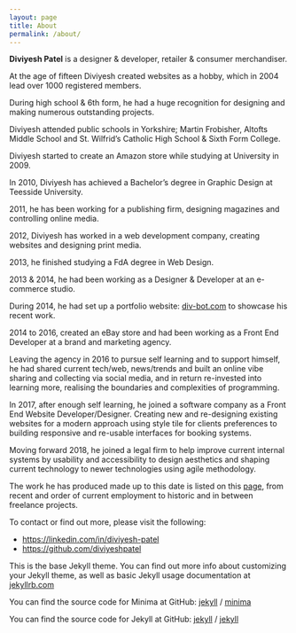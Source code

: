 ```yaml
---
layout: page
title: About
permalink: /about/
---
```


<p><strong>Diviyesh Patel</strong>&nbsp;is a designer &amp; developer, retailer &amp; consumer merchandiser.</p>
<p>At the age of fifteen Diviyesh created websites as a hobby, which in 2004 lead over 1000 registered members.</p>
<p>During high school &amp; 6th form, he had a huge recognition for designing and making numerous outstanding projects.</p>
<p>Diviyesh attended public schools in Yorkshire; Martin Frobisher, Altofts Middle School and St. Wilfrid’s Catholic High School &amp; Sixth Form College.</p>
<p>Diviyesh started to create an Amazon store while studying at University in 2009.</p>
<p>In 2010, Diviyesh has achieved a Bachelor’s degree in Graphic Design at Teesside University.</p>
<p>2011, he has been working for a publishing firm, designing magazines and controlling online media.</p>
<p>2012, Diviyesh has worked in a web development company, creating websites and designing print media.</p>
<p>2013, he finished studying a FdA degree in Web Design.</p>
<p>2013 &amp; 2014, he had been working as a Designer &amp; Developer at an&nbsp;e-commerce studio.</p>
<p>During 2014, he had set up a portfolio website: <a title="www.div-bot.com" href="https://div-bot.com">div-bot.com</a> to showcase his recent work.</p>
<p>2014 to 2016, created an eBay store and had been working as a Front End Developer at a brand and marketing agency.</p>
<p>Leaving the agency in 2016 to pursue self learning and to support himself, he had shared current tech/web, news/trends and built an online vibe sharing and collecting via social media, and in return re-invested into learning more, realising the boundaries and complexities of programming.</p>
<p>In 2017, after enough self learning, he joined a software company as a Front End Website Developer/Designer. Creating new and re-designing existing websites for a modern approach using style tile for clients preferences to building responsive and re-usable interfaces for booking systems.</p>
<p>Moving forward 2018, he joined a legal firm to help improve current internal systems by usability and accessibility to design aesthetics and shaping current technology to newer technologies using agile methodology.</p>
<p>The work he has produced made up to this date is listed on this <a title="List of websites" href="/list-of-websites">page</a>, from recent and order of current employment to historic and in between freelance projects.</p>
<p>To contact or find out more, please visit the following:</p>
<ul>
<li><a title="LinkedIn Profile" href="http://linkedin.com/in/diviyesh-patel">https://linkedin.com/in/diviyesh-patel</a></li>
<li><a title="GitHub Profile" href="https://github.com/diviyeshpatel">https://github.com/diviyeshpatel</a></li>
</ul>

This is the base Jekyll theme. You can find out more info about customizing your Jekyll theme, as well as basic Jekyll usage documentation at [jekyllrb.com](https://jekyllrb.com/)

You can find the source code for Minima at GitHub:
[jekyll][jekyll-organization] /
[minima](https://github.com/jekyll/minima)

You can find the source code for Jekyll at GitHub:
[jekyll][jekyll-organization] /
[jekyll](https://github.com/jekyll/jekyll)


[jekyll-organization]: https://github.com/jekyll
